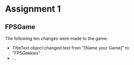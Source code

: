 # Assignment 1

## FPSGame
The following ten changes were made to the game:
- TitleText object changed text from "[Name your Game]" to "FPSGekkies"
- ...
